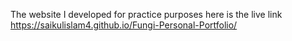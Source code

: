 The website I developed for practice purposes
here is the live link https://saikulislam4.github.io/Fungi-Personal-Portfolio/
